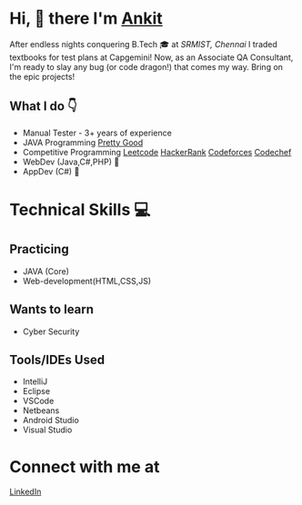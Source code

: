 # Hi, :wave: there I'm [Ankit](https://www.linkedin.com/in/ankit-ved-ashm/)

After endless nights conquering B.Tech :mortar_board: at *SRMIST, Chennai* I traded textbooks for test plans at Capgemini! Now, as an Associate QA Consultant, I'm ready to slay any bug (or code dragon!) that comes my way. Bring on the epic projects!

## What I do :point_down:

- Manual Tester - 3+ years of experience
- JAVA Programming [Pretty Good](https://www.hackerrank.com/RA1711020010042)
- Competitive Programming [Leetcode](https://leetcode.com/ashm_/) [HackerRank](https://www.hackerrank.com/RA1711020010042) [Codeforces](https://codeforces.com/profile/ashm_) [Codechef](https://www.codechef.com/users/ashm_)
- WebDev (Java,C#,PHP) :book:
- AppDev (C#) :book:

# Technical Skills :computer:

## Practicing
  - JAVA (Core) 
  - Web-development(HTML,CSS,JS)

## Wants to learn
  - Cyber Security
  
## Tools/IDEs Used
  - IntelliJ
  - Eclipse
  - VSCode 
  - Netbeans
  - Android Studio
  - Visual Studio

# Connect with me at 
[LinkedIn](https://www.linkedin.com/in/ankit-ved/)
